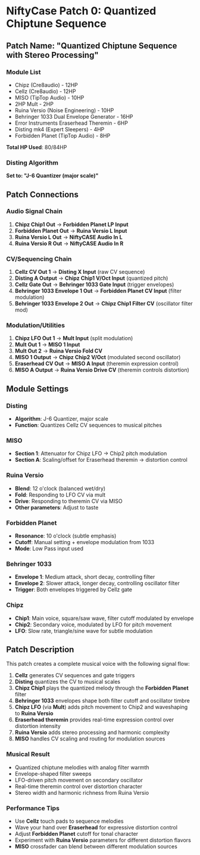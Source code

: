 # NiftyCase Patch 0: Quantized Chiptune Sequence

## Patch Name: "Quantized Chiptune Sequence with Stereo Processing"

### Module List
- Chipz (Cre8audio) - 12HP
- Cellz (Cre8audio) - 12HP  
- MISO (TipTop Audio) - 10HP
- 2HP Mult - 2HP
- Ruina Versio (Noise Engineering) - 10HP
- Behringer 1033 Dual Envelope Generator - 16HP
- Error Instruments Eraserhead Theremin - 6HP
- Disting mk4 (Expert Sleepers) - 4HP
- Forbidden Planet (TipTop Audio) - 8HP

**Total HP Used**: 80/84HP

### Disting Algorithm
**Set to: "J-6 Quantizer (major scale)"**

## Patch Connections

### Audio Signal Chain
1. **Chipz Chip1 Out** → **Forbidden Planet LP Input**
2. **Forbidden Planet Out** → **Ruina Versio L Input** 
3. **Ruina Versio L Out** → **NiftyCASE Audio In L**
4. **Ruina Versio R Out** → **NiftyCASE Audio In R**

### CV/Sequencing Chain
1. **Cellz CV Out 1** → **Disting X Input** (raw CV sequence)
2. **Disting A Output** → **Chipz Chip1 V/Oct Input** (quantized pitch)
3. **Cellz Gate Out** → **Behringer 1033 Gate Input** (trigger envelopes)
4. **Behringer 1033 Envelope 1 Out** → **Forbidden Planet CV Input** (filter modulation)
5. **Behringer 1033 Envelope 2 Out** → **Chipz Chip1 Filter CV** (oscillator filter mod)

### Modulation/Utilities
1. **Chipz LFO Out 1** → **Mult Input** (split modulation)
2. **Mult Out 1** → **MISO 1 Input** 
3. **Mult Out 2** → **Ruina Versio Fold CV**
4. **MISO 1 Output** → **Chipz Chip2 V/Oct** (modulated second oscillator)
5. **Eraserhead CV Out** → **MISO A Input** (theremin expression control)
6. **MISO A Output** → **Ruina Versio Drive CV** (theremin controls distortion)

## Module Settings

### Disting
- **Algorithm**: J-6 Quantizer, major scale
- **Function**: Quantizes Cellz CV sequences to musical pitches

### MISO
- **Section 1**: Attenuator for Chipz LFO → Chip2 pitch modulation
- **Section A**: Scaling/offset for Eraserhead theremin → distortion control

### Ruina Versio
- **Blend**: 12 o'clock (balanced wet/dry)
- **Fold**: Responding to LFO CV via mult
- **Drive**: Responding to theremin CV via MISO
- **Other parameters**: Adjust to taste

### Forbidden Planet
- **Resonance**: 10 o'clock (subtle emphasis)
- **Cutoff**: Manual setting + envelope modulation from 1033
- **Mode**: Low Pass input used

### Behringer 1033
- **Envelope 1**: Medium attack, short decay, controlling filter
- **Envelope 2**: Slower attack, longer decay, controlling oscillator filter
- **Trigger**: Both envelopes triggered by Cellz gate

### Chipz
- **Chip1**: Main voice, square/saw wave, filter cutoff modulated by envelope
- **Chip2**: Secondary voice, modulated by LFO for pitch movement
- **LFO**: Slow rate, triangle/sine wave for subtle modulation

## Patch Description

This patch creates a complete musical voice with the following signal flow:

1. **Cellz** generates CV sequences and gate triggers
2. **Disting** quantizes the CV to musical scales  
3. **Chipz Chip1** plays the quantized melody through the **Forbidden Planet** filter
4. **Behringer 1033** envelopes shape both filter cutoff and oscillator timbre
5. **Chipz LFO** (via **Mult**) adds pitch movement to Chip2 and waveshaping to **Ruina Versio**
6. **Eraserhead theremin** provides real-time expression control over distortion intensity
7. **Ruina Versio** adds stereo processing and harmonic complexity
8. **MISO** handles CV scaling and routing for modulation sources

### Musical Result
- Quantized chiptune melodies with analog filter warmth
- Envelope-shaped filter sweeps
- LFO-driven pitch movement on secondary oscillator
- Real-time theremin control over distortion character
- Stereo width and harmonic richness from Ruina Versio

### Performance Tips
- Use **Cellz** touch pads to sequence melodies
- Wave your hand over **Eraserhead** for expressive distortion control
- Adjust **Forbidden Planet** cutoff for tonal character
- Experiment with **Ruina Versio** parameters for different distortion flavors
- **MISO** crossfader can blend between different modulation sources
